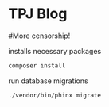 # TPJ Blog

#More censorship!

installs necessary packages
```bash
composer install
```

run database migrations
```bash
./vendor/bin/phinx migrate
```
